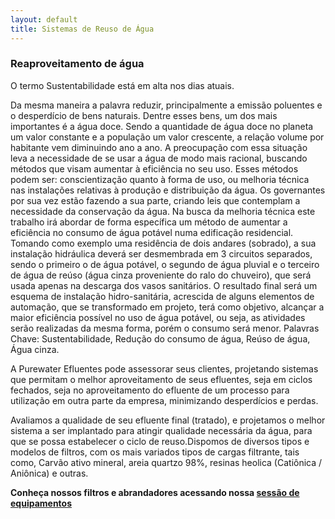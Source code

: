 ```yaml
---
layout: default
title: Sistemas de Reuso de Água
---
```


### Reaproveitamento de água

<p class="lead">O termo Sustentabilidade está em alta nos dias atuais.</p>Da mesma maneira a palavra
reduzir, principalmente a emissão poluentes e o desperdício de bens naturais.
Dentre esses bens, um dos mais importantes é a água doce. Sendo a quantidade de água doce no
planeta um valor constante e a população um valor crescente, a relação volume por habitante
vem diminuindo ano a ano. A preocupação com essa situação leva a necessidade de se usar a
água de modo mais racional, buscando métodos que visam aumentar à eficiência no seu uso.
Esses métodos podem ser: conscientização quanto à forma de uso, ou melhoria técnica nas
instalações relativas à produção e distribuição da água. Os governantes por sua vez estão
fazendo a sua parte, criando leis que contemplam a necessidade da conservação da água. Na
busca da melhoria técnica este trabalho irá abordar de forma específica um método de
aumentar a eficiência no consumo de água potável numa edificação residencial. Tomando
como exemplo uma residência de dois andares (sobrado), a sua instalação hidráulica deverá
ser desmembrada em 3 circuitos separados, sendo o primeiro o de água potável, o segundo de
água pluvial e o terceiro de água de reúso (água cinza proveniente do ralo do chuveiro), que
será usada apenas na descarga dos vasos sanitários. O resultado final será um esquema de
instalação hidro-sanitária, acrescida de alguns elementos de automação, que se transformado
em projeto, terá como objetivo, alcançar a maior eficiência possível no uso de água potável,
ou seja, as atividades serão realizadas da mesma forma, porém o consumo será menor.
Palavras Chave: Sustentabilidade, Redução do consumo de água, Reúso de água, Água cinza.

A Purewater Efluentes pode assessorar seus clientes, projetando sistemas que permitam o melhor aproveitamento de seus efluentes, seja em ciclos fechados, seja no aproveitamento do efluente de um processo para utilização em outra parte da empresa, minimizando desperdícios e perdas.

Avaliamos a qualidade de seu efluente final (tratado), e projetamos o melhor sistema a ser implantado para atingir qualidade necessária da água, para que se possa estabelecer o ciclo de reuso.Dispomos de diversos tipos e modelos de filtros, com os mais variados tipos de cargas filtrante, tais como, Carvão ativo mineral, areia quartzo 98%, resinas heolica (Catiônica / Aniônica) e outras.

<strong>Conheça nossos filtros e abrandadores acessando nossa [sessão de equipamentos](/equipamentos)</strong> 

